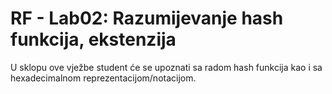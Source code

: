 # RF - Lab02: Razumijevanje hash funkcija, ekstenzija

U sklopu ove vježbe student će se upoznati sa radom hash funkcija kao i sa hexadecimalnom reprezentacijom/notacijom.
